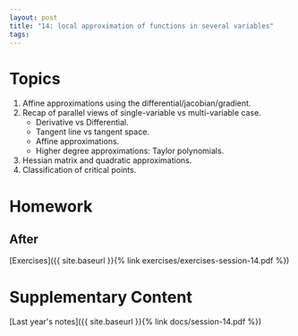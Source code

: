 ```yaml
---
layout: post
title: "14: local approximation of functions in several variables"
tags:
---
```



# Topics

1. Affine approximations using the differential/jacobian/gradient. 
2. Recap of parallel views of single-variable vs multi-variable case.
   * Derivative vs Differential.
   * Tangent line vs tangent space.
   * Affine approximations.
   * Higher degree approximations: Taylor polynomials.
3. Hessian matrix and quadratic approximations.
4. Classification of critical points.

# Homework

## After

[Exercises]({{ site.baseurl }}{% link exercises/exercises-session-14.pdf %})

# Supplementary Content

[Last year's notes]({{ site.baseurl }}{% link docs/session-14.pdf %})

